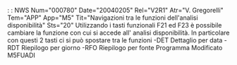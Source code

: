  :  : NWS Num="000780" Date="20040205" Rel="V2R1" Atr="V. Gregorelli" Tem="APP" App="M5" Tit="Navigazioni tra le funzioni dell'analisi disponibilità" Sts="20"
Utilizzando i tasti funzionali F21 ed F23 è possibile cambiare la funzione con cui si accede all' analisi disponibilità. In particolare con questi 2 tasti ci si può spostare tra le funzioni -DET       Dettaglio per data
-RDT       Riepilogo per giorno
-RFO       Riepilogo per fonte
Programma Modificato
M5FUADI
